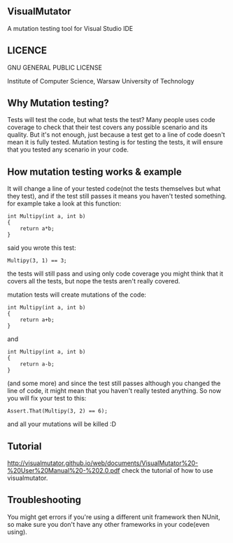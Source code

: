 VisualMutator
-----------------------------
A mutation testing tool for Visual Studio IDE

LICENCE
-------

GNU GENERAL PUBLIC LICENSE

Institute of Computer Science, Warsaw University of Technology

Why Mutation testing?
-------------------
Tests will test the code, but what tests the test?
Many people uses code coverage to check that their test
covers any possible scenario and its quality. But it's not enough,
just because a test get to a line of code doesn't mean it is fully tested.
Mutation testing is for testing the tests, 
it will ensure that you tested any scenario in your code.

How mutation testing works & example
--------------------------

It will change a line of your tested code(not the tests themselves but what they test),
and if the test still passes it means you haven't tested something.
for example take a look at this function:

    int Multipy(int a, int b) 
    {
    	return a*b;
    }

said you wrote this test:

    Multipy(3, 1) == 3;

the tests will still pass and using only code coverage you might think that it covers all the tests,
but nope the tests aren't really covered.

mutation tests will create mutations of the code:

    int Multipy(int a, int b) 
    {
    	return a+b;
    }
    
and

    int Multipy(int a, int b) 
    {
    	return a-b;
    }
(and some more)
and since the test still passes although you changed the line of code,
it might mean that you haven't really tested anything.
So now you will fix your test to this:

    Assert.That(Multipy(3, 2) == 6);
   
   and all your mutations will be killed :D

Tutorial
--------
http://visualmutator.github.io/web/documents/VisualMutator%20-%20User%20Manual%20-%202.0.pdf
check the tutorial of how to use visualmutator.

Troubleshooting
----------------
You might get errors if you're using a different unit framework then NUnit,
so make sure you don't have any other frameworks in your code(even using).
